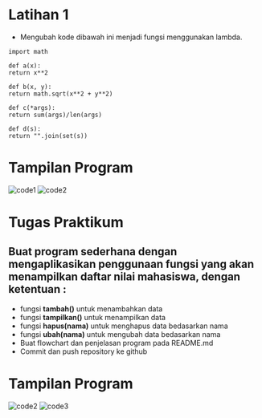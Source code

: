 # Latihan 1
- Mengubah kode dibawah ini menjadi fungsi menggunakan lambda.
```
import math

def a(x):
return x**2

def b(x, y):
return math.sqrt(x**2 + y**2)

def c(*args):
return sum(args)/len(args)

def d(s):
return "".join(set(s))
```


# Tampilan Program

![code1](https://user-images.githubusercontent.com/115771479/205484110-ba9a9079-6bfb-4d35-b8d7-006b0c7bfbc3.png)
![code2](https://user-images.githubusercontent.com/115771479/205484242-8cb89102-1da8-4bd1-9785-9e5479f6fa95.png)



# Tugas Praktikum

## Buat program sederhana dengan mengaplikasikan penggunaan fungsi yang akan menampilkan daftar nilai mahasiswa, dengan ketentuan :
- fungsi **tambah()** untuk menambahkan data
- fungsi **tampilkan()** untuk menampilkan data
- fungsi **hapus(nama)** untuk menghapus data bedasarkan nama
- fungsi **ubah(nama)** untuk mengubah data bedasarkan nama
- Buat flowchart dan penjelasan program pada README.md
- Commit dan push repository ke github


# Tampilan Program

![code2](https://user-images.githubusercontent.com/115771479/205495306-1003024c-b6c8-4c60-b307-e3c494b9e604.png)
![code3](https://user-images.githubusercontent.com/115771479/205495691-8d270a40-3015-4031-9310-f5d35dbf5939.png)

